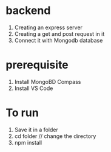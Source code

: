 # backend

1. Creating an express server
2. Creating a get and post request in it
3. Connect it with Mongodb database

# prerequisite
1. Install MongoBD Compass 
2. Install VS Code

# To run 
1. Save it in a folder
2. cd folder // change the directory
3. npm install
